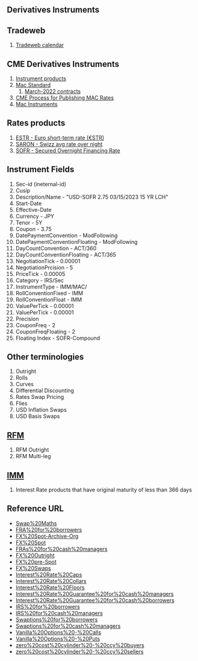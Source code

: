 ## Derivatives Instruments

## Tradeweb

1. [Tradeweb calendar](https://www.tradeweb.com/who-we-are/trading-calendar/#product)

## CME Derivatives Instruments
1. [Instrument products](https://www.cmegroup.com/markets/interest-rates/swap-futures/10-year-usd-mac-swap.contractSpecs.html)
2. [Mac Standard](https://www.cmegroup.com/trading/interest-rates/swap-futures/mac-standard.html)
   1. [March-2022 contracts](https://www.cmegroup.com/trading/interest-rates/files/mac-coupons-cusips-2023-03.csv)
3. [CME Process for Publishing MAC Rates](https://www.cmegroup.com/trading/interest-rates/files/mac-rate-publication-and-review-process.pdf)
4. [Mac Instruments](https://www.cmegroup.com/trading/interest-rates/files/mac-overview.pdf)

## Rates products
1. [ESTR - Euro short-term rate (€STR)](https://www.ecb.europa.eu/stats/financial_markets_and_interest_rates/euro_short-term_rate/html/index.en.html)
2. [SARON - Swizz avg rate over night](https://en.wikipedia.org/wiki/SARON)
3. [SOFR - Secured Overnight Financing Rate](https://www.investopedia.com/secured-overnight-financing-rate-sofr-4683954)

## Instrument Fields

1. Sec-id (ineternal-id)
2. Cusip
3. Description/Name - "USD-SOFR 2.75 03/15/2023 15 YR LCH"
4. Start-Date
5. Effective-Date
6. Currency - JPY
7. Tenor - 5Y
8. Coupon - 3.75
9. DatePaymentConvention - ModFollowing
10. DatePaymentConventionFloating - ModFollowing
11. DayCountConvention - ACT/360
12. DayCountConventionFloating - ACT/365
13. NegotiationTick - 0.00001
13. NegotiationPrcision - 5
14. PriceTick - 0.00005
15. Category - IRS/Sec
16. InstrumentType - IMM/MAC/
17. RollConventionFixed - IMM
18. RollConventionFloat - IMM
19. ValuePerTick - 0.00001
20. ValuePerTick - 0.00001
21. Precision
22. CouponFreq - 2
23. CouponFreqFloating - 2
24. Floating Index - SOFR-Compound

## Other terminologies
1. Outright
2. Rolls
3. Curves
4. Differential Discounting
5. Rates Swap Pricing
6. Flies
8. USD Inflation Swaps
9. USD Basis Swaps

## [RFM](https://www.investopedia.com/terms/r/rfm-recency-frequency-monetary-value.asp)
1. RFM Outright
2. RFM Multi-leg

## [IMM](https://www.cmegroup.com/education/courses/introduction-to-eurodollars/understanding-imm-price-and-date.html/)
1. Interest Rate products that have original maturity of less than 366 days


## Reference URL
* [Swap%20Maths](https://www.treasurer.ca.gov/cdiac/publications/math.pdf)
* [FRA%20for%20borrowers](http://www.fxcenterusa.com/us/learning/FRAs%20for%20borrowers.pdf)
* [FX%20Spot-Archive-Org](https://web.archive.org/web/20071117021946/http://www.fxcenterusa.com/us/learning/FX%20Spot.pdf)
* [FX%20Spot](http://www.fxcenterusa.com/us/learning/FX%20Spot.pdf)
* [FRAs%20for%20cash%20managers](http://www.fxcenterusa.com/us/learning/FRAs%20for%20cash%20managers.pdf)
* [FX%20Outright](http://www.fxcenterusa.com/us/learning/FX%20Outright.pdf)
* [FX%20pre-Spot](http://www.fxcenterusa.com/us/learning/FX%20pre-Spot.pdf)
* [FX%20Swaps](http://www.fxcenterusa.com/us/learning/FX%20Swaps.pdf)
* [Interest%20Rate%20Caps](http://www.fxcenterusa.com/us/learning/Interest%20Rate%20Caps.pdf)
* [Interest%20Rate%20Collars](http://www.fxcenterusa.com/us/learning/Interest%20Rate%20Collars.pdf)
* [Interest%20Rate%20Floors](http://www.fxcenterusa.com/us/learning/Interest%20Rate%20Floors.pdf)
* [Interest%20Rate%20Guarantee%20for%20cash%20managers](http://www.fxcenterusa.com/us/learning/Interest%20Rate%20Guarantee%20for%20cash%20managers.pdf)
* [Interest%20Rate%20Guarantee%20for%20cash%20borrowers](http://www.fxcenterusa.com/us/learning/Interest%20Rate%20Guarantees%20for%20borrowers.pdf)
* [IRS%20for%20borrowers](http://www.fxcenterusa.com/us/learning/IRS%20for%20borrowers.pdf)
* [IRS%20for%20cash%20managers](http://www.fxcenterusa.com/us/learning/IRS%20for%20cash%20managers.pdf)
* [Swaptions%20for%20borrowers](http://www.fxcenterusa.com/us/learning/Swaptions%20for%20borrowers.pdf)
* [Swaptions%20for%20cash%20managers](http://www.fxcenterusa.com/us/learning/Swaptions%20for%20cash%20managers.pdf)
* [Vanilla%20Options%20-%20Calls](http://www.fxcenterusa.com/us/learning/Vanilla%20Options%20-%20Calls.pdf)
* [Vanilla%20Options%20-%20Puts](http://www.fxcenterusa.com/us/learning/Vanilla%20Options%20-%20Puts.pdf)
* [zero%20cost%20cylinder%20-%20ccy%20buyers](http://www.fxcenterusa.com/us/learning/zero%20cost%20cylinder%20-%20ccy%20buyers.pdf)
* [zero%20cost%20cylinder%20-%20ccy%20sellers](http://www.fxcenterusa.com/us/learning/zero%20cost%20cylinder%20-%20ccy%20sellers.pdf)


